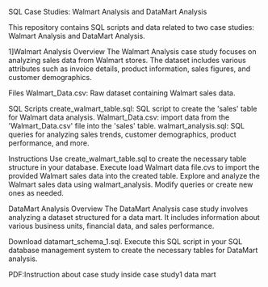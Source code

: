 SQL Case Studies: Walmart Analysis and DataMart Analysis

This repository contains SQL scripts and data related to two case studies: Walmart Analysis and DataMart Analysis.

1]Walmart Analysis
Overview
The Walmart Analysis case study focuses on analyzing sales data from Walmart stores. The dataset includes various attributes such as invoice details, product information, sales figures, and customer demographics.

Files
Walmart_Data.csv: Raw dataset containing Walmart sales data.

SQL Scripts
create_walmart_table.sql: SQL script to create the 'sales' table for Walmart data analysis.
Walmart_Data.csv: import data from the 'Walmart_Data.csv' file into the 'sales' table.
walmart_analysis.sql: SQL queries for analyzing sales trends, customer demographics, product performance, and more.


Instructions
Use create_walmart_table.sql to create the necessary table structure in your database.
Execute load Walmart data file.cvs to import the provided Walmart sales data into the created table.
Explore and analyze the Walmart sales data using walmart_analysis. Modify queries or create new ones as needed.



DataMart Analysis
Overview
The DataMart Analysis case study involves analyzing a dataset structured for a data mart. It includes information about various business units, financial data, and sales performance.

Download datamart_schema_1.sql.
Execute this SQL script in your SQL database management system to create the necessary tables for DataMart analysis.

PDF:Instruction about case study inside case study1 data mart
